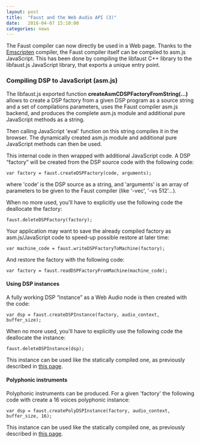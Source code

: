 ```yaml
---
layout: post
title:  "Faust and the Web Audio API (3)"
date:   2016-04-07 15:10:00
categories: news
---
```


The Faust compiler can now directly be used in a Web page. Thanks to the [Emscripten](http://kripken.github.io/emscripten-site/) compiler, the Faust compiler itself can be compiled to asm.js JavaScript. This has been done by compiling the libfaust C++ library to the libfaust.js JavaScript library, that exports a unique entry point. 

### Compiling DSP to JavaScript (asm.js) ###

The libfaust.js exported function **createAsmCDSPFactoryFromString(...)** allows to create a DSP factory from a given DSP program as a source string and a set of compilations parameters, uses the Faust compiler asm.js backend, and produces the complete asm.js module and additional pure JavaScript methods as a string.

Then calling JavaScript 'eval' function on this string compiles it in the browser. The dynamically created asm.js module and additional pure JavaScript methods can then be used.

This internal code in then wrapped with additional JavaScript code. A DSP “factory” will be created from the DSP source code with the following code:

    var factory = faust.createDSPFactory(code, arguments);

where 'code' is the DSP source as a string, and 'arguments' is an array of parameters to be given to the Faust compiler (like '-vec', '-vs 512'...).


When no more used, you'll have to explicitly use the following code the deallocate the factory: 

    faust.deleteDSPFactory(factory);

Your application may want to save the already compiled factory as asm.js/JavaScript code to speed-up possible restore at later time:

    var machine_code = faust.writeDSPFactoryToMachine(factory);

And restore the factory with the following code:

    var factory = faust.readDSPFactoryFromMachine(machine_code);

#### Using DSP instances ####

A fully working DSP “instance” as a Web Audio node is then created with the code:

    var dsp = faust.createDSPInstance(factory, audio_context, buffer_size);

When no more used, you'll have to explicitly use the following code the deallocate the instance: 

    faust.deleteDSPInstance(dsp);

This instance can be used like the statically compiled one, as previously described in [this page](http://faust.grame.fr/news/2014/02/14/faust-and-webaudio-api.html).

#### Polyphonic instruments ####
 
Polyphonic instruments can be produced. For a given 'factory' the following code with create a 16 voices polyphonic instance:

    var dsp = faust.createPolyDSPInstance(factory, audio_context, buffer_size, 16);

This instance can be used like the statically compiled one, as previously described in [this page](http://faust.grame.fr/news/2014/02/14/faust-and-webaudio-api.html).
